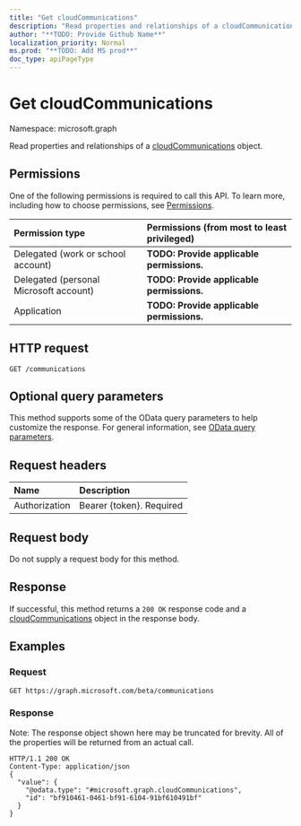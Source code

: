```yaml
---
title: "Get cloudCommunications"
description: "Read properties and relationships of a cloudCommunications object."
author: "**TODO: Provide Github Name**"
localization_priority: Normal
ms.prod: "**TODO: Add MS prod**"
doc_type: apiPageType
---
```


# Get cloudCommunications

Namespace: microsoft.graph

Read properties and relationships of a [cloudCommunications](../resources/cloudcommunications.md) object.

## Permissions
One of the following permissions is required to call this API. To learn more, including how to choose permissions, see [Permissions](/concepts/permissions-reference.md).

|Permission type|Permissions (from most to least privileged)|
|:---|:---|
|Delegated (work or school account)|**TODO: Provide applicable permissions.**|
|Delegated (personal Microsoft account)|**TODO: Provide applicable permissions.**|
|Application|**TODO: Provide applicable permissions.**|

## HTTP request
<!-- {
  "blockType": "ignored"
}
-->
``` http
GET /communications
```

## Optional query parameters
This method supports some of the OData query parameters to help customize the response. For general information, see [OData query parameters](/graph/query-parameters).

## Request headers
|Name|Description|
|:---|:---|
|Authorization|Bearer {token}. Required|

## Request body
Do not supply a request body for this method.

## Response
If successful, this method returns a `200 OK` response code and a [cloudCommunications](../resources/cloudcommunications.md) object in the response body.

## Examples

### Request
<!-- {
  "blockType": "request",
  "name": "get_cloudcommunications"
}
-->
``` http
GET https://graph.microsoft.com/beta/communications
```

### Response
Note: The response object shown here may be truncated for brevity. All of the properties will be returned from an actual call.
<!-- {
  "blockType": "response",
  "truncated": true,
  "@odata.type": "microsoft.graph.cloudCommunications"
}
-->
``` http
HTTP/1.1 200 OK
Content-Type: application/json
{
  "value": {
    "@odata.type": "#microsoft.graph.cloudCommunications",
    "id": "bf910461-0461-bf91-6104-91bf610491bf"
  }
}
```

